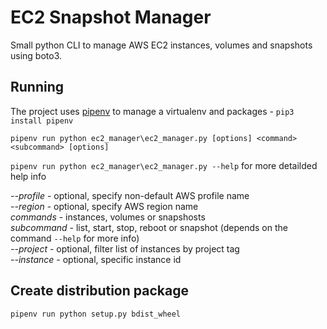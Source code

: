 # EC2 Snapshot Manager
Small python CLI to manage AWS EC2 instances, volumes and snapshots using boto3.

## Running
The project uses [pipenv](https://docs.pipenv.org/en/latest/) to manage a virtualenv and packages - `pip3 install pipenv`

`pipenv run python ec2_manager\ec2_manager.py [options] <command> <subcommand> [options]`

`pipenv run python ec2_manager\ec2_manager.py --help` for more detailded help info

*--profile* - optional, specify non-default AWS profile name  
*--region* - optional, specify AWS region name  
*commands* - instances, volumes or snapshosts  
*subcommand* - list, start, stop, reboot or snapshot (depends on the command `--help` for more info)  
*--project* - optional, filter list of instances by project tag  
*--instance* - optional, specific instance id

## Create distribution package
`pipenv run python setup.py bdist_wheel`
